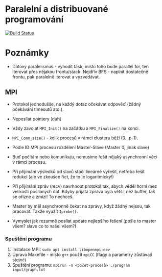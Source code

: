 # Paralelní a distribuované programování

[![Build Status](https://travis-ci.com/melkamar/mi-pdp.svg?token=vMAJz6sAMcPRgk9vRaTy&branch=master)](https://travis-ci.com/melkamar/mi-pdp)

# Poznámky

- Datový paralelismus - vyhodit task, místo toho bude parallel for, ten iterovat přes nějakou frontu/stack.
Nejdřív BFS - naplnit dostatečně frontu, pak paralelně iterovat a vyzvedávat.

## MPI
- Protokol jednodušše, na každý dotaz očekávat odpověď (žádný očekávání timeoutů atd.).

- Neposílat pointery (duh)

- Vždy zavolat `MPI_Init()` na začátku a `MPI_Finalize()` na konci.

- `MPI_Comm_size()` - kolik procesů v rámci clusteru běží (0...p-1).

- Podle ID MPI procesu rozdělení Master-Slave (Master 0, jinak slave)

- Buď počítám nebo komunikuju, nemusíme řešit nějaký asynchronní věci v rámci procesu.

- Při přijímání výsledků od slavů stačí lineárně vyřešit, netřeba řešit redukci (ale ve zkoušce říct, že to je logaritmický!)

- Při přijímání zpráv (recv) navrhnout protokol tak, abych věděl horní mez velikosti posílaných dat. Kdyby přijatá zpráva byla
větší, než buffer, tak se ořízne a zmizi! To nechceš.

- Master by měl asynchronně čekat na zprávy, když žádný nejsou, tak pracovat. Takže využít `Iprobe()`.

- Vymyslet jak rozumně posílat update nejlepšího řešení (pošle to master všem? slave co to našel všem?)

### Spuštění programu
1. Instalace MPI: `sudo apt install libopenmpi-dev`
2. Úprava Makefile - místo `g++` použít `mpiCC` (flagy a parametry zůstávají stejné)
3. Spuštění programu: `mpirun -n <počet-procesů> ./program input/graph.txt`
